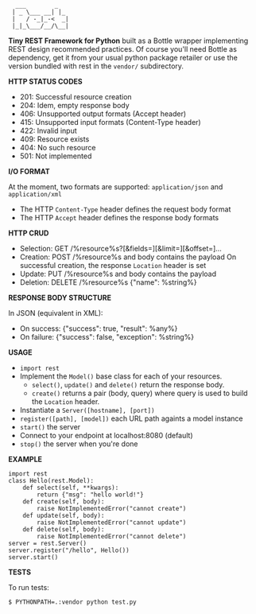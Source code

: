 	  ___        _   
	 | _ \___ __| |_ 
	 |   / -_|_-<  _|
	 |_|_\___/__/\__|               

**Tiny REST Framework for Python**
built as a Bottle wrapper implementing REST design recommended practices.
Of course you'll need Bottle as dependency,
get it from your usual python package retailer
or use the version bundled with rest in the `vendor/` subdirectory.

**HTTP STATUS CODES**

  * 201: Successful resource creation
  * 204: Idem, empty response body
  * 406: Unsupported output formats (Accept header)
  * 415: Unsupported input formats (Content-Type header)
  * 422: Invalid input
  * 409: Resource exists
  * 404: No such resource
  * 501: Not implemented

**I/O FORMAT**

At the moment, two formats are supported: `application/json` and `application/xml`
  * The HTTP `Content-Type` header defines the request body format
  * The HTTP `Accept` header defines the response body formats

**HTTP CRUD**

  * Selection: GET /%resource%s?[&fields=][&limit=][&offset=]…
  * Creation:
    POST /%resource%s and body contains the payload
    On successful creation, the response `Location` header is set
  * Update: PUT /%resource%s and body contains the payload
  * Deletion: DELETE /%resource%s {"name": %string%}

**RESPONSE BODY STRUCTURE**

In JSON (equivalent in XML):
  * On success: {"success": true, "result": %any%}
  * On failure: {"success": false, "exception": %string%}

**USAGE**

  - `import rest`
  - Implement the `Model()` base class for each of your resources.
    - `select()`, `update()` and `delete()` return the response body.
    - `create()` returns a pair (body, query) where query is used to build the `Location` header.
  - Instantiate a `Server([hostname], [port])`
  - `register([path], [model])` each URL path againts a model instance
  - `start()` the server
  - Connect to your endpoint at localhost:8080 (default)
  - `stop()` the server when you're done

**EXAMPLE**

	import rest
	class Hello(rest.Model):
		def select(self, **kwargs):
			return {"msg": "hello world!"}
		def create(self, body):
			raise NotImplementedError("cannot create")
		def update(self, body):
			raise NotImplementedError("cannot update")
		def delete(self, body):
			raise NotImplementedError("cannot delete")
	server = rest.Server()
	server.register("/hello", Hello())
	server.start()

**TESTS**

To run tests:

	$ PYTHONPATH=.:vendor python test.py
